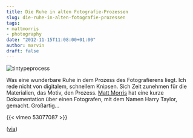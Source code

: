 ```yaml
---
title: Die Ruhe in alten Fotografie-Prozessen
slug: die-ruhe-in-alten-fotografie-prozessen
tags:
- mattmorris
- photography
date: "2012-11-15T11:08:00+01:00"
author: marvin
draft: false
---
```

![tintypeprocess](/images/tintypeprocess.jpg)

Was eine wunderbare Ruhe in dem Prozess des Fotografierens liegt. Ich
rede nicht von digitalem, schnellem Knipsen. Sich Zeit zunehmen für die
Materialien, das Motiv, den Prozess. [Matt
Morris](http://www.mattmorrisfilms.com/) hat eine kurze Dokumentation
über einen Fotografen, mit dem Namen Harry Taylor, gemacht. Großartig...

{{< vimeo 53077087 >}}

([via](http://www.petapixel.com/2012/11/13/american-tintype-a-portrait-of-an-tintype-portrait-photographer/))